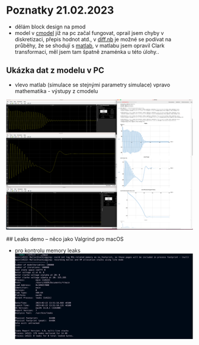 # Poznatky 21.02.2023

- dělám block design na pmod
- model v [cmodel](./../code/test-program/cmodel/) již na pc začal fungovat, oprail jsem chyby v diskretizaci, přepis hodnot atd., v [diff.nb](./../misc/diff.nb) je možné se podívat na průběhy, že se shodují s [matlab](./../misc/matlab-asm-ept-2/), v matlabu jsem opravil Clark transformaci, měl jsem tam špatně znaménka u této úlohy..

## Ukázka dat z modelu v PC

- vlevo matlab (simulace se stejnými parametry simulace) vpravo mathematika - výstupy z cmodelu

![Data Demonstration](./images/20230222/20230222_pc_cmodel_data_matlab_mathematika.png)

## Leaks demo – něco jako Valgrind pro macOS

- pro kontrolu memory leaks
  ![Leaks Demonstration](./images/20230222/20230222_leaks_demo.png)
